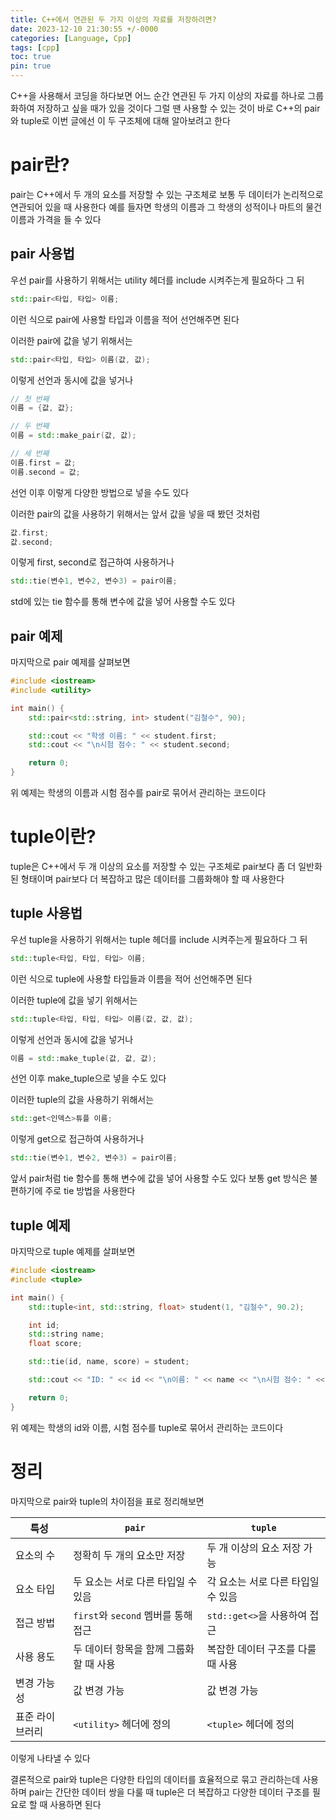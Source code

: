 ```yaml
---
title: C++에서 연관된 두 가지 이상의 자료를 저장하려면?
date: 2023-12-10 21:30:55 +/-0000
categories: [Language, Cpp]
tags: [cpp]
toc: true
pin: true
---
```


C++을 사용해서 코딩을 하다보면 어느 순간 연관된 두 가지 이상의 자료를 하나로 그룹화하여 저장하고 싶을 때가 있을 것이다 그럴 땐 사용할 수 있는 것이 바로 C++의 pair와 tuple로 이번 글에선 이 두 구조체에 대해 알아보려고 한다

# pair란?

pair는 C++에서 두 개의 요소를 저장할 수 있는 구조체로 보통 두 데이터가 논리적으로 연관되어 있을 때 사용한다 예를 들자면 학생의 이름과 그 학생의 성적이나 마트의 물건 이름과 가격을 들 수 있다

## pair 사용법

우선 pair를 사용하기 위해서는 utility 헤더를 include 시켜주는게 필요하다 그 뒤 

~~~cpp
std::pair<타입, 타입> 이름;
~~~

이런 식으로 pair에 사용할 타입과 이름을 적어 선언해주면 된다

이러한 pair에 값을 넣기 위해서는

~~~cpp
std::pair<타입, 타입> 이름(값, 값);
~~~

이렇게 선언과 동시에 값을 넣거나

~~~cpp
// 첫 번째
이름 = {값, 값};

// 두 번째
이름 = std::make_pair(값, 값);

// 세 번째
이름.first = 값;
이름.second = 값;
~~~

선언 이후 이렇게 다양한 방법으로 넣을 수도 있다

이러한 pair의 값을 사용하기 위해서는 앞서 값을 넣을 때 봤던 것처럼

~~~cpp
값.first;
값.second;
~~~

이렇게 first, second로 접근하여 사용하거나

~~~cpp
std::tie(변수1, 변수2, 변수3) = pair이름;
~~~

std에 있는 tie 함수를 통해 변수에 값을 넣어 사용할 수도 있다

## pair 예제

마지막으로 pair 예제를 살펴보면

~~~cpp
#include <iostream>
#include <utility>

int main() {
    std::pair<std::string, int> student("김철수", 90);

    std::cout << "학생 이름: " << student.first;
    std::cout << "\n시험 점수: " << student.second;

    return 0;
}
~~~

위 예제는 학생의 이름과 시험 점수를 pair로 묶어서 관리하는 코드이다

# tuple이란?

tuple은 C++에서 두 개 이상의 요소를 저장할 수 있는 구조체로 pair보다 좀 더 일반화된 형태이며 pair보다 더 복잡하고 많은 데이터를 그룹화해야 할 때 사용한다

## tuple 사용법

우선 tuple을 사용하기 위해서는 tuple 헤더를 include 시켜주는게 필요하다 그 뒤 

~~~cpp
std::tuple<타입, 타입, 타입> 이름;
~~~

이런 식으로 tuple에 사용할 타입들과 이름을 적어 선언해주면 된다

이러한 tuple에 값을 넣기 위해서는

~~~cpp
std::tuple<타입, 타입, 타입> 이름(값, 값, 값);
~~~

이렇게 선언과 동시에 값을 넣거나

~~~cpp
이름 = std::make_tuple(값, 값, 값);
~~~

선언 이후 make_tuple으로 넣을 수도 있다

이러한 tuple의 값을 사용하기 위해서는 

~~~cpp
std::get<인덱스>튜플 이름;
~~~

이렇게 get으로 접근하여 사용하거나

~~~cpp
std::tie(변수1, 변수2, 변수3) = pair이름;
~~~

앞서 pair처럼 tie 함수를 통해 변수에 값을 넣어 사용할 수도 있다 보통 get 방식은 불편하기에 주로 tie 방법을 사용한다

## tuple 예제

마지막으로 tuple 예제를 살펴보면

~~~cpp
#include <iostream>
#include <tuple>

int main() {
    std::tuple<int, std::string, float> student(1, "김철수", 90.2);

    int id;
    std::string name;
    float score;

    std::tie(id, name, score) = student;

    std::cout << "ID: " << id << "\n이름: " << name << "\n시험 점수: " << score;

    return 0;
}
~~~

위 예제는 학생의 id와 이름, 시험 점수를 tuple로 묶어서 관리하는 코드이다

# 정리

마지막으로 pair와 tuple의 차이점을 표로 정리해보면 

| 특성         | `pair`                              | `tuple`                             |
|------------|-------------------------------------|------------------------------------|
| 요소의 수     | 정확히 두 개의 요소만 저장              | 두 개 이상의 요소 저장 가능           |
| 요소 타입    | 두 요소는 서로 다른 타입일 수 있음       | 각 요소는 서로 다른 타입일 수 있음    |
| 접근 방법    | `first`와 `second` 멤버를 통해 접근      | `std::get<>`을 사용하여 접근         |
| 사용 용도    | 두 데이터 항목을 함께 그룹화할 때 사용  | 복잡한 데이터 구조를 다룰 때 사용     |
| 변경 가능성 | 값 변경 가능                          | 값 변경 가능                        |
| 표준 라이브러리 | `<utility>` 헤더에 정의                | `<tuple>` 헤더에 정의                |

이렇게 나타낼 수 있다

결론적으로 pair와 tuple은 다양한 타입의 데이터를 효율적으로 묶고 관리하는데 사용하며 pair는 간단한 데이터 쌍을 다룰 때 tuple은 더 복잡하고 다양한 데이터 구조를 필요로 할 때 사용하면 된다